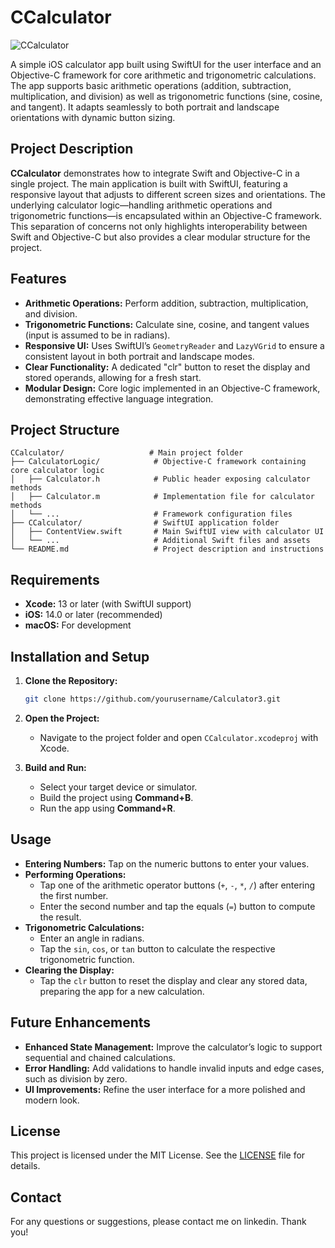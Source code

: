 # CCalculator
![CCalculator](https://github.com/user-attachments/assets/38f1feb1-763d-440b-93e6-6a719a5da4c8)


A simple iOS calculator app built using SwiftUI for the user interface and an Objective-C framework for core arithmetic and trigonometric calculations. The app supports basic arithmetic operations (addition, subtraction, multiplication, and division) as well as trigonometric functions (sine, cosine, and tangent). It adapts seamlessly to both portrait and landscape orientations with dynamic button sizing.

## Project Description

**CCalculator** demonstrates how to integrate Swift and Objective-C in a single project. The main application is built with SwiftUI, featuring a responsive layout that adjusts to different screen sizes and orientations. The underlying calculator logic—handling arithmetic operations and trigonometric functions—is encapsulated within an Objective-C framework. This separation of concerns not only highlights interoperability between Swift and Objective-C but also provides a clear modular structure for the project.

## Features

- **Arithmetic Operations:** Perform addition, subtraction, multiplication, and division.
- **Trigonometric Functions:** Calculate sine, cosine, and tangent values (input is assumed to be in radians).
- **Responsive UI:** Uses SwiftUI’s `GeometryReader` and `LazyVGrid` to ensure a consistent layout in both portrait and landscape modes.
- **Clear Functionality:** A dedicated "clr" button to reset the display and stored operands, allowing for a fresh start.
- **Modular Design:** Core logic implemented in an Objective-C framework, demonstrating effective language integration.

## Project Structure

```
CCalculator/                   # Main project folder
├── CalculatorLogic/            # Objective-C framework containing core calculator logic
│   ├── Calculator.h            # Public header exposing calculator methods
│   ├── Calculator.m            # Implementation file for calculator methods
│   └── ...                     # Framework configuration files
├── CCalculator/                # SwiftUI application folder
│   ├── ContentView.swift       # Main SwiftUI view with calculator UI
│   └── ...                     # Additional Swift files and assets
└── README.md                   # Project description and instructions
```

## Requirements

- **Xcode:** 13 or later (with SwiftUI support)
- **iOS:** 14.0 or later (recommended)
- **macOS:** For development

## Installation and Setup

1. **Clone the Repository:**

   ```bash
   git clone https://github.com/yourusername/Calculator3.git
   ```

2. **Open the Project:**
   - Navigate to the project folder and open `CCalculator.xcodeproj` with Xcode.

3. **Build and Run:**
   - Select your target device or simulator.
   - Build the project using **Command+B**.
   - Run the app using **Command+R**.

## Usage

- **Entering Numbers:** Tap on the numeric buttons to enter your values.
- **Performing Operations:**  
  - Tap one of the arithmetic operator buttons (`+`, `-`, `*`, `/`) after entering the first number.
  - Enter the second number and tap the equals (`=`) button to compute the result.
- **Trigonometric Calculations:**  
  - Enter an angle in radians.
  - Tap the `sin`, `cos`, or `tan` button to calculate the respective trigonometric function.
- **Clearing the Display:**  
  - Tap the `clr` button to reset the display and clear any stored data, preparing the app for a new calculation.

## Future Enhancements

- **Enhanced State Management:** Improve the calculator’s logic to support sequential and chained calculations.
- **Error Handling:** Add validations to handle invalid inputs and edge cases, such as division by zero.
- **UI Improvements:** Refine the user interface for a more polished and modern look.

## License

This project is licensed under the MIT License. See the [LICENSE](LICENSE) file for details.

## Contact

For any questions or suggestions, please contact me on linkedin. Thank you! 
